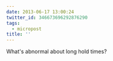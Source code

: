 ```yaml
---
date: 2013-06-17 13:00:24
twitter_id: 346673696292876290
tags:
  - micropost
title: ''
---
```


What's abnormal about long hold times?
